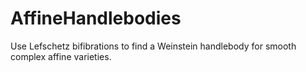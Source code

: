 # AffineHandlebodies
Use Lefschetz bifibrations to find a Weinstein handlebody for smooth complex affine varieties.
